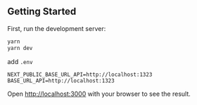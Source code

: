 ## Getting Started

First, run the development server:

```bash
yarn
yarn dev
```

add `.env`

```
NEXT_PUBLIC_BASE_URL_API=http://localhost:1323
BASE_URL_API=http://localhost:1323
```

Open [http://localhost:3000](http://localhost:3000) with your browser to see the result.
